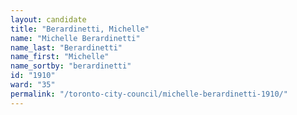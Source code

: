 ```yaml
---
layout: candidate
title: "Berardinetti, Michelle"
name: "Michelle Berardinetti"
name_last: "Berardinetti"
name_first: "Michelle"
name_sortby: "berardinetti"
id: "1910"
ward: "35"
permalink: "/toronto-city-council/michelle-berardinetti-1910/"
---
```

